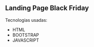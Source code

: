 ## Landing Page Black Friday

<span>Tecnologias usadas:</span>
<ul>
    <li>HTML</li>
    <li>BOOTSTRAP</li>
    <li>JAVASCRIPT</li>
</ul>